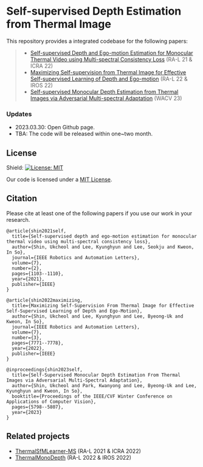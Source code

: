 # Self-supervised Depth Estimation from Thermal Image 

This repository provides a integrated codebase for the following papers:
 
 > * [Self-supervised Depth and Ego-motion Estimation for Monocular Thermal Video using Multi-spectral Consistency Loss](https://sites.google.com/view/t-sfmlearner) (RA-L 21 & ICRA 22)
 > * [Maximizing Self-supervision from Thermal Image for Effective Self-supervised Learning of Depth and Ego-motion](https://sites.google.com/view/thermal-monodepth-project-page) (RA-L 22 & IROS 22)
 > * [Self-supervised Monocular Depth Estimation from Thermal Images via Adversarial Multi-spectral Adaptation](https://openaccess.thecvf.com/content/WACV2023/html/Shin_Self-Supervised_Monocular_Depth_Estimation_From_Thermal_Images_via_Adversarial_Multi-Spectral_WACV_2023_paper.html) (WACV 23)
 
### Updates
- 2023.03.30: Open Github page.
- TBA: The code will be released within one~two month.

## License
Shield: [![License: MIT](https://img.shields.io/badge/License-MIT-yellow.svg)](https://opensource.org/licenses/MIT)

Our code is licensed under a [MIT License](LICENSE).

## Citation

Please cite at least one of the following papers if you use our work in your research.

```
@article{shin2021self,
  title={Self-supervised depth and ego-motion estimation for monocular thermal video using multi-spectral consistency loss},
  author={Shin, Ukcheol and Lee, Kyunghyun and Lee, Seokju and Kweon, In So},
  journal={IEEE Robotics and Automation Letters},
  volume={7},
  number={2},
  pages={1103--1110},
  year={2021},
  publisher={IEEE}
}
```
```
@article{shin2022maximizing,
  title={Maximizing Self-Supervision From Thermal Image for Effective Self-Supervised Learning of Depth and Ego-Motion},
  author={Shin, Ukcheol and Lee, Kyunghyun and Lee, Byeong-Uk and Kweon, In So},
  journal={IEEE Robotics and Automation Letters},
  volume={7},
  number={3},
  pages={7771--7778},
  year={2022},
  publisher={IEEE}
}
```
```
@inproceedings{shin2023self,
  title={Self-Supervised Monocular Depth Estimation From Thermal Images via Adversarial Multi-Spectral Adaptation},
  author={Shin, Ukcheol and Park, Kwanyong and Lee, Byeong-Uk and Lee, Kyunghyun and Kweon, In So},
  booktitle={Proceedings of the IEEE/CVF Winter Conference on Applications of Computer Vision},
  pages={5798--5807},
  year={2023}
}
```

## Related projects
* [ThermalSfMLearner-MS](https://github.com/UkcheolShin/ThermalSfMLearner-MS) (RA-L 2021 & ICRA 2022)
* [ThermalMonoDepth](https://github.com/UkcheolShin/ThermalMonoDepth) (RA-L 2022 & IROS 2022)
